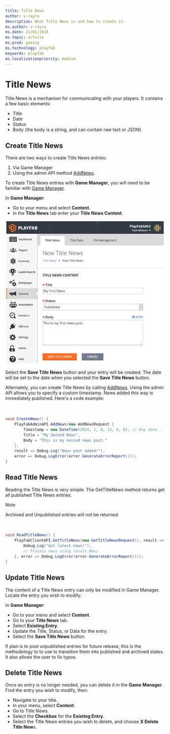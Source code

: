 ```yaml
---
title: Title News
author: v-rayro
description: What Title News is and how to create it.
ms.author: v-rayro
ms.date: 11/01/2018
ms.topic: article
ms.prod: gaming
ms.technology: playfab
keywords: playfab
ms.localizationpriority: medium
---
```


# Title News

Title News is a mechanism for communicating with your players. It contains a few basic elements:

- Title
- Date
- Status
- Body (the body is a string, and can contain raw text or JSON).

## Create Title News

There are two ways to create Title News entries:

1. Via Game Manager
2. Using the admin API method [AddNews](xref:titleid.playfabapi.com.admin.title-widedatamanagement.addnews).

To create Title News entries with **Game Manager**, you will need to be familiar with [Game Manager](../../config/gamemanager/game-manager-tour.md).

In **Game Manager**:
- Go to your menu and select **Content**.
- In the **Title News** tab enter your **Title News Content**.

![Title News](../media/tutorials/game-manager-content-title-news.png)

Select the **Save Title News** button and your entry will be created. The date will be set to the date when you selected the **Save Title News** button.

Alternately, you can create Title News by calling [AddNews](xref:titleid.playfabapi.com.admin.title-widedatamanagement.addnews). Using the admin API allows you to specify a custom timestamp. News added this way is immediately published. Here's a code example:

```csharp


void CreateNews() {
    PlayFabAdminAPI.AddNews(new AddNewsRequest {
        Timestamp = new DateTime(2014, 1, 8, 12, 0, 0), // Any date - This one is the founding of PlayFab
        Title = "My Second News",
        Body = "This is my second news post."
    },
    result => Debug.Log("News post added!"),
    error => Debug.LogError(error.GenerateErrorReport()));
}

```

## Read Title News

Reading the Title News is very simple. The GetTitleNews method returns get all published Title News entries. 

>[!NOTE]
>Archived and Unpublished entries will not be returned.

```csharp


void ReadTitleNews() {
    PlayFabClientAPI.GetTitleNews(new GetTitleNewsRequest(), result => {
        Debug.Log("Got latest news!");
        // Process news using result.News
    }, error => Debug.LogError(error.GenerateErrorReport()));
}

```

## Update Title News

The content of a Title News entry can only be modified in Game Manager.  Locate the entry you wish to modify:

In **Game Manager**:
- Go to your menu and select **Content**.
- Go to your **Title News** tab.
- Select **Existing Entry**.
- Update the Title, Status, or Data for the entry.
- Select the **Save Title News** button.

If plan is to post unpublished entries for future release, this is the methodology to to use to transition them into published and archived states. It also allows the user to fix typos.

## Delete Title News

Once an entry is no longer needed, you can delete it in the **Game Manager**. Find the entry you wish to modify, then:

- Navigate to your title.
- In your menu, select **Content**.
- Go to Title News.
- Select the **Checkbox** for the **Existing Entry**.
- Select the Title News entries you wish to delete, and choose **X Delete Title New**s.

